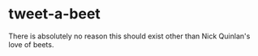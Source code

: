 # tweet-a-beet

There is absolutely no reason this should exist other than Nick Quinlan's love of beets.
